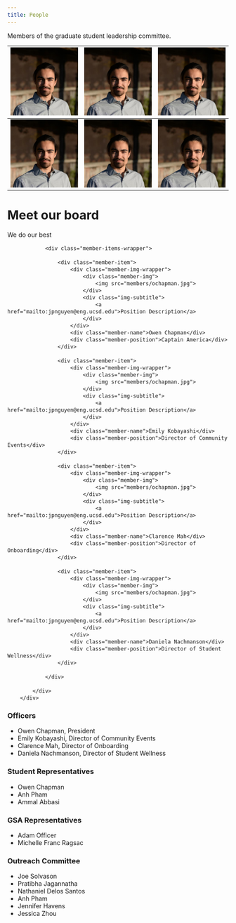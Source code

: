 ```yaml
---
title: People
---
```


Members of the graduate student leadership committee.

![OwenChapman](gallery/ochapman.jpg) | ![OwenChapman](gallery/ochapman.jpg) | ![OwenChapman](gallery/ochapman.jpg)
-- | -- | --
![OwenChapman](gallery/ochapman.jpg) | ![OwenChapman](gallery/ochapman.jpg) | ![OwenChapman](gallery/ochapman.jpg)

<div class="content-wrapper">
            <div class="two-row-wrapper">
                <div class="header">
                    <h1>Meet our board</h1>
                    <p>We do our best</p>
                </div>

                <div class="member-items-wrapper">

                    <div class="member-item">
                        <div class="member-img-wrapper">
                            <div class="member-img">
                                <img src="members/ochapman.jpg">
                            </div>
                            <div class="img-subtitle">
                                <a href="mailto:jpnguyen@eng.ucsd.edu">Position Description</a>
                            </div>
                        </div>
                        <div class="member-name">Owen Chapman</div>
                        <div class="member-position">Captain America</div>
                    </div>

                    <div class="member-item">
                        <div class="member-img-wrapper">
                            <div class="member-img">
                                <img src="members/ochapman.jpg">
                            </div>
                            <div class="img-subtitle">
                                <a href="mailto:jpnguyen@eng.ucsd.edu">Position Description</a>
                            </div>
                        </div>
                        <div class="member-name">Emily Kobayashi</div>
                        <div class="member-position">Director of Community Events</div>
                    </div>

                    <div class="member-item">
                        <div class="member-img-wrapper">
                            <div class="member-img">
                                <img src="members/ochapman.jpg">
                            </div>
                            <div class="img-subtitle">
                                <a href="mailto:jpnguyen@eng.ucsd.edu">Position Description</a>
                            </div>
                        </div>
                        <div class="member-name">Clarence Mah</div>
                        <div class="member-position">Director of Onboarding</div>
                    </div>

                    <div class="member-item">
                        <div class="member-img-wrapper">
                            <div class="member-img">
                                <img src="members/ochapman.jpg">
                            </div>
                            <div class="img-subtitle">
                                <a href="mailto:jpnguyen@eng.ucsd.edu">Position Description</a>
                            </div>
                        </div>
                        <div class="member-name">Daniela Nachmanson</div>
                        <div class="member-position">Director of Student Wellness</div>
                    </div>

                </div>

            </div>
        </div>

### Officers
* Owen Chapman, President
* Emily Kobayashi, Director of Community Events
* Clarence Mah, Director of Onboarding
* Daniela Nachmanson, Director of Student Wellness

### Student Representatives
* Owen Chapman
* Anh Pham
* Ammal Abbasi

### GSA Representatives
* Adam Officer
* Michelle Franc Ragsac

### Outreach Committee
* Joe Solvason
* Pratibha Jagannatha
* Nathaniel Delos Santos
* Anh Pham
* Jennifer Havens
* Jessica Zhou

